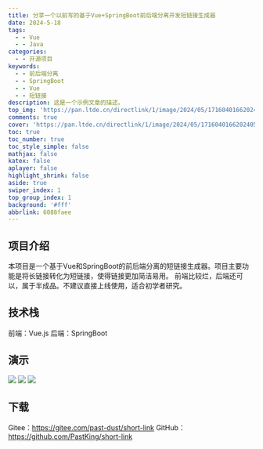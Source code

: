 ```yaml
---
title: 分享一个以前写的基于Vue+SpringBoot前后端分离开发短链接生成器
date: 2024-5-18
tags:
  - - Vue
  - - Java
categories:
  - - 开源项目
keywords:
  - - 前后端分离
  - - SpringBoot
  - - Vue
  - - 短链接
description: 这是一个示例文章的描述。
top_img: 'https://pan.ltde.cn/directlink/1/image/2024/05/17160401662024051813492638.png'
comments: true
cover: 'https://pan.ltde.cn/directlink/1/image/2024/05/17160401662024051813492638.png'
toc: true
toc_number: true
toc_style_simple: false
mathjax: false
katex: false
aplayer: false
highlight_shrink: false
aside: true
swiper_index: 1
top_group_index: 1
background: '#fff'
abbrlink: 6088faee
---
```


## 项目介绍
本项目是一个基于Vue和SpringBoot的前后端分离的短链接生成器。项目主要功能是将长链接转化为短链接，使得链接更加简洁易用。
前端比较烂，后端还可以，属于半成品。不建议直接上线使用，适合初学者研究。

## 技术栈
前端：Vue.js
后端：SpringBoot
## 演示
![](https://pan.ltde.cn/directlink/1/image/2024/05/17160401612024051813492129.png)
![](https://pan.ltde.cn/directlink/1/image/2024/05/17160401642024051813492492.png)
![](https://pan.ltde.cn/directlink/1/image/2024/05/17160401662024051813492638.png)

## 下载
Gitee：https://gitee.com/past-dust/short-link
GitHub：https://github.com/PastKing/short-link